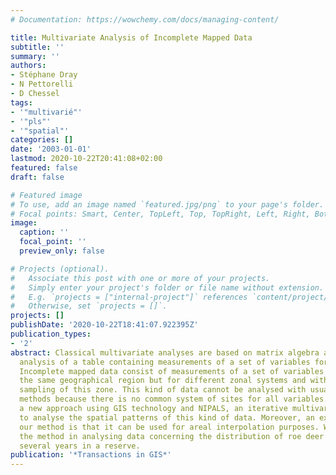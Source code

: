 ```yaml
---
# Documentation: https://wowchemy.com/docs/managing-content/

title: Multivariate Analysis of Incomplete Mapped Data
subtitle: ''
summary: ''
authors:
- Stéphane Dray
- N Pettorelli
- D Chessel
tags:
- '"multivarié"'
- '"pls"'
- '"spatial"'
categories: []
date: '2003-01-01'
lastmod: 2020-10-22T20:41:08+02:00
featured: false
draft: false

# Featured image
# To use, add an image named `featured.jpg/png` to your page's folder.
# Focal points: Smart, Center, TopLeft, Top, TopRight, Left, Right, BottomLeft, Bottom, BottomRight.
image:
  caption: ''
  focal_point: ''
  preview_only: false

# Projects (optional).
#   Associate this post with one or more of your projects.
#   Simply enter your project's folder or file name without extension.
#   E.g. `projects = ["internal-project"]` references `content/project/deep-learning/index.md`.
#   Otherwise, set `projects = []`.
projects: []
publishDate: '2020-10-22T18:41:07.922395Z'
publication_types:
- '2'
abstract: Classical multivariate analyses are based on matrix algebra and enable the
  analysis of a table containing measurements of a set of variables for a set of sites.
  Incomplete mapped data consist of measurements of a set of variables recorded for
  the same geographical region but for different zonal systems and with only a partial
  sampling of this zone. This kind of data cannot be analysed with usual multivariate
  methods because there is no common system of sites for all variables. We propose
  a new approach using GIS technology and NIPALS, an iterative multivariate method,
  to analyse the spatial patterns of this kind of data. Moreover, an extension of
  our method is that it can be used for areal interpolation purposes. We illustrate
  the method in analysing data concerning the distribution of roe deer weights over
  several years in a reserve.
publication: '*Transactions in GIS*'
---
```

